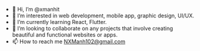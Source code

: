 - 👋 Hi, I’m @xmanhit
- 👀 I’m interested in web development, mobile app, graphic design, UI/UX.
- 🌱 I’m currently learning React, Flutter.
- 💞️ I’m looking to collaborate on any projects that involve creating beautiful and functional websites or apps.
- 📫 How to reach me NXManh102@gmail.com
  
<!---
xmanhit/xmanhit is a ✨ special ✨ repository because its `README.md` (this file) appears on your GitHub profile.
You can click the Preview link to take a look at your changes.
--->
